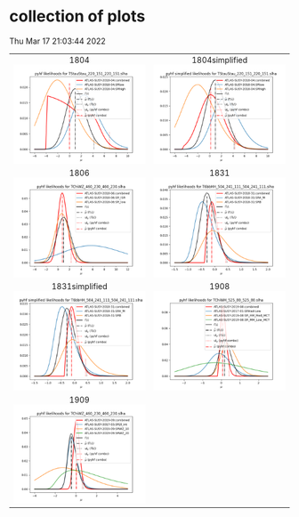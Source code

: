 # collection of plots
Thu Mar 17 21:03:44 2022

|                    |                  |
|:------------------:|:----------------:|
|  1804 ![./combo_1804.png](./combo_1804.png?1647547424.925254) |  1804simplified ![./combo_1804simplified.png](./combo_1804simplified.png?1647547424.925254) |
|  1806 ![./combo_1806.png](./combo_1806.png?1647547424.925254) |  1831 ![./combo_1831.png](./combo_1831.png?1647547424.925254) |
|  1831simplified ![./combo_1831simplified.png](./combo_1831simplified.png?1647547424.925254) |  1908 ![./combo_1908.png](./combo_1908.png?1647547424.925254) |
|  1909 ![./combo_1909.png](./combo_1909.png?1647547424.925254) 